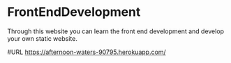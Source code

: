 # FrontEndDevelopment

Through this website you can learn the front end development and develop your own static website.

#URL
https://afternoon-waters-90795.herokuapp.com/

